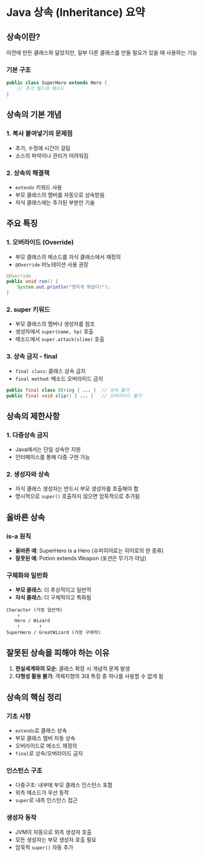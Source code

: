 # Java 상속 (Inheritance) 요약

## 상속이란?

이전에 만든 클래스와 닮았지만, 일부 다른 클래스를 만들 필요가 있을 때 사용하는 기능

### 기본 구조
```java
public class SuperHero extends Hero {
    // 추가 필드와 메소드
}
```

## 상속의 기본 개념

### 1. 복사 붙여넣기의 문제점
- 추가, 수정에 시간이 걸림
- 소스의 파악이나 관리가 어려워짐

### 2. 상속의 해결책
- `extends` 키워드 사용
- 부모 클래스의 멤버를 자동으로 상속받음
- 자식 클래스에는 추가된 부분만 기술

## 주요 특징

### 1. 오버라이드 (Override)
- 부모 클래스의 메소드를 자식 클래스에서 재정의
- `@Override` 어노테이션 사용 권장

```java
@Override
public void run() {
    System.out.println("멋지게 뛰었다!");
}
```

### 2. super 키워드
- 부모 클래스의 멤버나 생성자를 참조
- 생성자에서 `super(name, hp)` 호출
- 메소드에서 `super.attack(slime)` 호출

### 3. 상속 금지 - final
- `final class`: 클래스 상속 금지
- `final method`: 메소드 오버라이드 금지

```java
public final class String { ... }  // 상속 불가
public final void slip() { ... }   // 오버라이드 불가
```

## 상속의 제한사항

### 1. 다중상속 금지
- Java에서는 단일 상속만 지원
- 인터페이스를 통해 다중 구현 가능

### 2. 생성자와 상속
- 자식 클래스 생성자는 반드시 부모 생성자를 호출해야 함
- 명시적으로 `super()` 호출하지 않으면 암묵적으로 추가됨

## 올바른 상속

### is-a 원칙
- **올바른 예**: SuperHero is a Hero (슈퍼히어로는 히어로의 한 종류)
- **잘못된 예**: Potion extends Weapon (포션은 무기가 아님)

### 구체화와 일반화
- **부모 클래스**: 더 추상적이고 일반적
- **자식 클래스**: 더 구체적이고 특화됨

```
Character (가장 일반적)
    ↑
   Hero / Wizard
    ↑       ↑
SuperHero / GreatWizard (가장 구체적)
```

## 잘못된 상속을 피해야 하는 이유

1. **현실세계와의 모순**: 클래스 확장 시 개념적 문제 발생
2. **다형성 활용 불가**: 객체지향의 3대 특징 중 하나를 사용할 수 없게 됨

## 상속의 핵심 정리

### 기초 사항
- `extends`로 클래스 상속
- 부모 클래스 멤버 자동 상속
- 오버라이드로 메소드 재정의
- `final`로 상속/오버라이드 금지

### 인스턴스 구조
- 다중구조: 내부에 부모 클래스 인스턴스 포함
- 외측 메소드가 우선 동작
- `super`로 내측 인스턴스 접근

### 생성자 동작
- JVM이 자동으로 외측 생성자 호출
- 모든 생성자는 부모 생성자 호출 필요
- 암묵적 `super()` 자동 추가